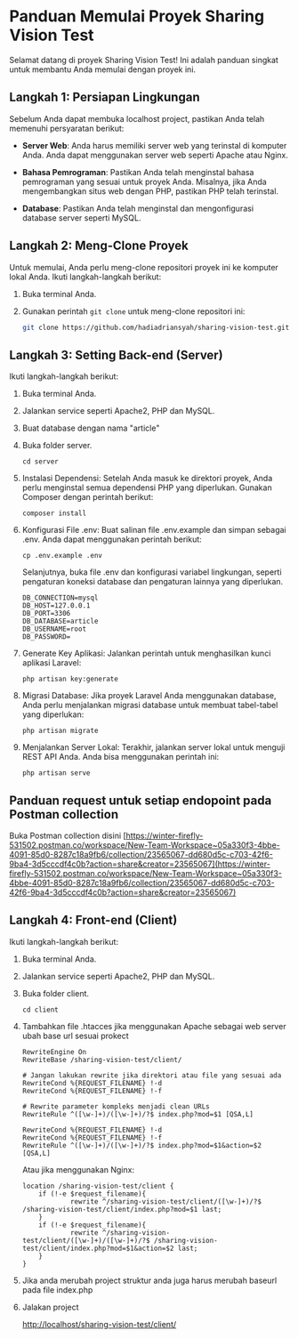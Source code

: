 # Panduan Memulai Proyek Sharing Vision Test

Selamat datang di proyek Sharing Vision Test! Ini adalah panduan singkat untuk membantu Anda memulai dengan proyek ini.

## Langkah 1: Persiapan Lingkungan

Sebelum Anda dapat membuka localhost project, pastikan Anda telah memenuhi persyaratan berikut:

- **Server Web**: Anda harus memiliki server web yang terinstal di komputer Anda. Anda dapat menggunakan server web seperti Apache atau Nginx.

- **Bahasa Pemrograman**: Pastikan Anda telah menginstal bahasa pemrograman yang sesuai untuk proyek Anda. Misalnya, jika Anda mengembangkan situs web dengan PHP, pastikan PHP telah terinstal.

- **Database**: Pastikan Anda telah menginstal dan mengonfigurasi database server seperti MySQL.

## Langkah 2: Meng-Clone Proyek

Untuk memulai, Anda perlu meng-clone repositori proyek ini ke komputer lokal Anda. Ikuti langkah-langkah berikut:

1. Buka terminal Anda.

2. Gunakan perintah `git clone` untuk meng-clone repositori ini:

   ```bash
   git clone https://github.com/hadiadriansyah/sharing-vision-test.github
   ``` 

## Langkah 3: Setting Back-end (Server)

Ikuti langkah-langkah berikut:

1. Buka terminal Anda.

2. Jalankan service seperti Apache2, PHP dan MySQL.

3. Buat database dengan nama "article"

4. Buka folder server.
    
    ```
    cd server
    ```

5. Instalasi Dependensi: Setelah Anda masuk ke direktori proyek, Anda perlu menginstal semua dependensi PHP yang diperlukan. Gunakan Composer dengan perintah berikut:
    
    ```
    composer install
    ```

6. Konfigurasi File .env: Buat salinan file .env.example dan simpan sebagai .env. Anda dapat menggunakan perintah berikut:
    
    ```
    cp .env.example .env
    ```

    Selanjutnya, buka file .env dan konfigurasi variabel lingkungan, seperti pengaturan koneksi database dan pengaturan lainnya yang diperlukan.

    ```
    DB_CONNECTION=mysql
    DB_HOST=127.0.0.1
    DB_PORT=3306
    DB_DATABASE=article
    DB_USERNAME=root
    DB_PASSWORD=
    ```

7. Generate Key Aplikasi: Jalankan perintah untuk menghasilkan kunci aplikasi Laravel:
    
    ```
    php artisan key:generate
    ```

8. Migrasi Database: Jika proyek Laravel Anda menggunakan database, Anda perlu menjalankan migrasi database untuk membuat tabel-tabel yang diperlukan:
    
    ```
    php artisan migrate
    ```

9. Menjalankan Server Lokal: Terakhir, jalankan server lokal untuk menguji REST API Anda. Anda bisa menggunakan perintah ini:
    
    ```
    php artisan serve
    ```

## Panduan request untuk setiap endopoint pada Postman collection
    
Buka Postman collection disini [https://winter-firefly-531502.postman.co/workspace/New-Team-Workspace~05a330f3-4bbe-4091-85d0-8287c18a9fb6/collection/23565067-dd680d5c-c703-42f6-9ba4-3d5cccdf4c0b?action=share&creator=23565067](https://winter-firefly-531502.postman.co/workspace/New-Team-Workspace~05a330f3-4bbe-4091-85d0-8287c18a9fb6/collection/23565067-dd680d5c-c703-42f6-9ba4-3d5cccdf4c0b?action=share&creator=23565067)

## Langkah 4: Front-end (Client)

Ikuti langkah-langkah berikut:

1. Buka terminal Anda.

2. Jalankan service seperti Apache2, PHP dan MySQL.

3. Buka folder client.
    
    ```
    cd client
    ```

4. Tambahkan file .htacces jika menggunakan Apache sebagai web server ubah base url sesuai prokect

    
    ```
    RewriteEngine On
    RewriteBase /sharing-vision-test/client/

    # Jangan lakukan rewrite jika direktori atau file yang sesuai ada
    RewriteCond %{REQUEST_FILENAME} !-d
    RewriteCond %{REQUEST_FILENAME} !-f

    # Rewrite parameter kompleks menjadi clean URLs
    RewriteRule ^([\w-]+)/([\w-]+)/?$ index.php?mod=$1 [QSA,L]

    RewriteCond %{REQUEST_FILENAME} !-d
    RewriteCond %{REQUEST_FILENAME} !-f
    RewriteRule ^([\w-]+)/([\w-]+)/?$ index.php?mod=$1&action=$2 [QSA,L]
    ```

    Atau jika menggunakan Nginx:
    ```
    location /sharing-vision-test/client {
        if (!-e $request_filename){
                rewrite ^/sharing-vision-test/client/([\w-]+)/?$ /sharing-vision-test/client/index.php?mod=$1 last;
        }
        if (!-e $request_filename){
                rewrite ^/sharing-vision-test/client/([\w-]+)/([\w-]+)/?$ /sharing-vision-test/client/index.php?mod=$1&action=$2 last;
        }
    }
    ```

5. Jika anda merubah project struktur anda juga harus merubah baseurl pada file index.php

6. Jalakan project

    [http://localhost/sharing-vision-test/client/](http://localhost/sharing-vision-test/client/)


